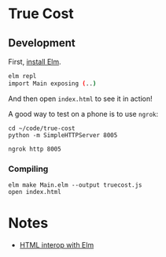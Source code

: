 # True Cost

## Development

First, [install Elm](http://elm-lang.org/install).

```bash
elm repl
import Main exposing (..)
```

And then open `index.html` to see it in action!

A good way to test on a phone is to use `ngrok`:

```
cd ~/code/true-cost
python -m SimpleHTTPServer 8005

ngrok http 8005
```

### Compiling

```
elm make Main.elm --output truecost.js
open index.html
```

# Notes

- [HTML interop with Elm](http://elm-lang.org/guide/interop)
